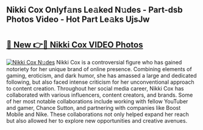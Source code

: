 ## Nikki Cox Onlyf𝚊ns Le𝚊ked N𝚞des - Part-dsb Photos Video - Hot Part Le𝚊ks UjsJw

# <h2><a href="http://ab86782.deff.icu/?id=Nikki+Cox">🔗 New 👉🔴 Nikki Cox VIDEO Photos</a></h2>

[![Nikki Cox N𝚞des](https://i.imgur.com/rIISA9y.gif)](http://ab86782.deff.icu/?id=Nikki+Cox)
Nikki Cox is a controversial figure who has gained notoriety for her unique brand of online presence. Combining elements of gaming, eroticism, and dark humor, she has amassed a large and dedicated following, but also faced intense criticism for her unconventional approach to content creation. Throughout her social media career, Nikki Cox has collaborated with various influencers, content creators, and brands. Some of her most notable collaborations include working with fellow YouTuber and gamer, Chance Sutton, and partnering with companies like Boost Mobile and Nike. These collaborations not only helped expand her reach but also allowed her to explore new opportunities and creative avenues.
